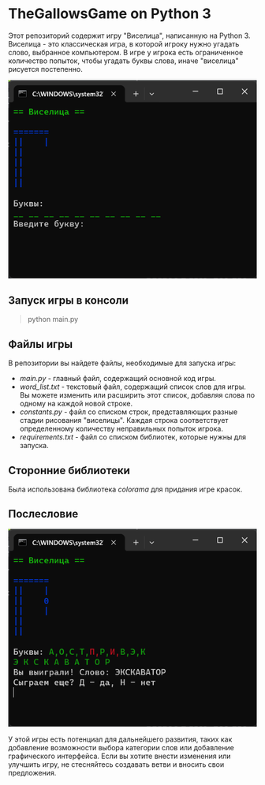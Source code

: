 # TheGallowsGame on Python 3

Этот репозиторий содержит игру "Виселица", написанную на Python 3.
Виселица - это классическая игра, в которой игроку нужно угадать слово, выбранное компьютером.
В игре у игрока есть ограниченное количество попыток, чтобы угадать буквы слова, иначе "виселица" рисуется постепенно.

<p align="center">
  <img src="https://github.com/pmtkachev/TheGallowsGame/blob/master/img/scr_00.png" alt="scr_00"/>
</p>

## Запуск игры в консоли

> python main.py

## Файлы игры

В репозитории вы найдете файлы, необходимые для запуска игры:

- _main.py_ - главный файл, содержащий основной код игры.
- _word_list.txt_ - текстовый файл, содержащий список слов для игры. Вы можете изменить или расширить этот список,
  добавляя слова по одному на каждой новой строке.
- _constants.py_ - файл со списком строк, представляющих разные стадии рисования "виселицы". Каждая строка соответствует
  определенному количеству неправильных попыток игрока.
- _requirements.txt_ - файл со списком библиотек, которые нужны для запуска.

## Сторонние библиотеки

Была использована библиотека _colorama_ для придания игре красок.

## Послесловие

<p align="center">
  <img src="https://github.com/pmtkachev/TheGallowsGame/blob/master/img/scr_02.png" alt="scr_02"/>
</p>

У этой игры есть потенциал для дальнейшего развития, таких как добавление возможности выбора категории слов или
добавление графического интерфейса.
Если вы хотите внести изменения или улучшить игру, не стесняйтесь создавать ветви и вносить свои предложения.